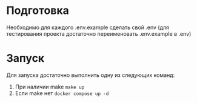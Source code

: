 # Подготовка
Необходимо для каждого .env.example сделать свой .env (для тестирования проекта достаточно переименовать .env.example в .env)
# Запуск
Для запуска достаточно выполнить одну из следующих команд:
1. При наличии make
```make up```
2. Если make нет
```docker compose up -d```
